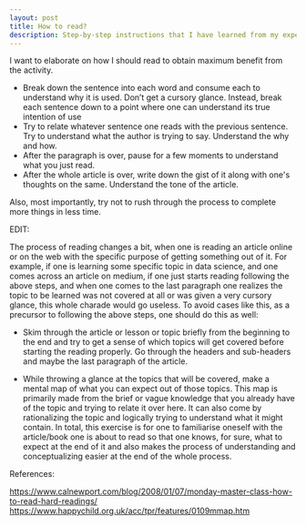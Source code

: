 ```yaml
---
layout: post
title: How to read?
description: Step-by-step instructions that I have learned from my experience on how to read books effectively
---
```


I want to elaborate on how I should read to obtain maximum benefit from the activity.

- Break down the sentence into each word and consume each to understand why it is used. Don’t get a cursory glance. Instead, break each sentence down to a point where one can understand its true intention of use
- Try to relate whatever sentence one reads with the previous sentence. Try to understand what the author is trying to say. Understand the why and how.
- After the paragraph is over, pause for a few moments to understand what you just read.
- After the whole article is over, write down the gist of it along with one's thoughts on the same. Understand the tone of the article.

Also, most importantly, try not to rush through the process to complete more things in less time.

EDIT:

The process of reading changes a bit, when one is reading an article online or on the web with the specific purpose of getting something out of it. For example, if one is learning some specific topic in data science, and one comes across an article on medium, if one just starts reading following the above steps, and when one comes to the last paragraph one realizes the topic to be learned was not covered at all or was given a very cursory glance, this whole charade would go useless. To avoid cases like this, as a precursor to following the above steps, one should do this as well:

- Skim through the article or lesson or topic briefly from the beginning to the end and try to get a sense of which topics will get covered before starting the reading properly. Go through the headers and sub-headers and maybe the last paragraph of the article.

- While throwing a glance at the topics that will be covered, make a mental map of what you can expect out of those topics. This map is primarily made from the brief or vague knowledge that you already have of the topic and trying to relate it over here. It can also come by rationalizing the topic and logically trying to understand what it might contain. In total, this exercise is for one to familiarise oneself with the article/book one is about to read so that one knows, for sure, what to expect at the end of it and also makes the process of understanding and conceptualizing easier at the end of the whole process.


References:

<https://www.calnewport.com/blog/2008/01/07/monday-master-class-how-to-read-hard-readings/>
<https://www.happychild.org.uk/acc/tpr/features/0109mmap.htm>
